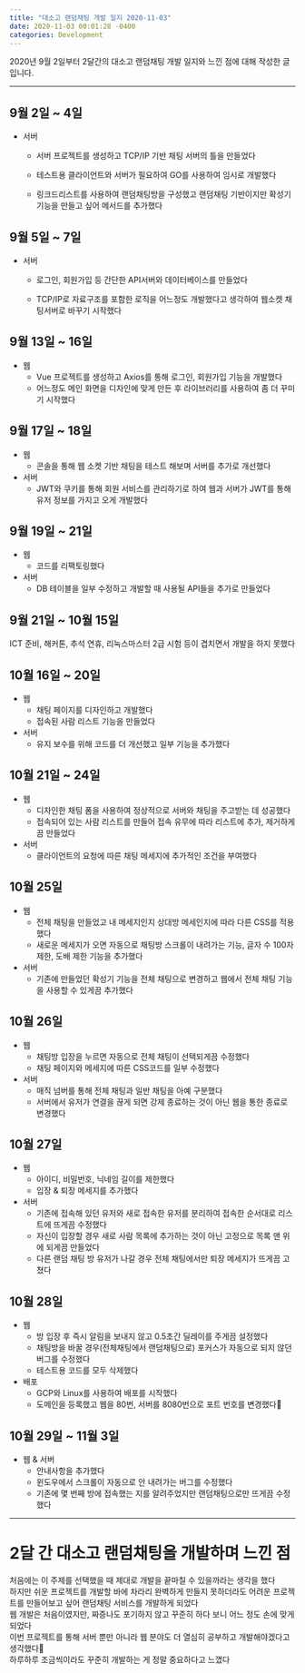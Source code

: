 ```yaml
---
title: "대소고 랜덤채팅 개발 일지 2020-11-03"
date: 2020-11-03 00:01:28 -0400
categories: Development
---
```


2020년 9월 2일부터 2달간의 대소고 랜덤채팅 개발 일지와 느낀 점에 대해 작성한 글입니다.
<hr>

## 9월 2일 ~ 4일
- 서버
	- 서버 프로젝트를 생성하고 TCP/IP 기반 채팅 서버의 틀을 만들었다

	- 테스트용 클라이언트와 서버가 필요하여 GO를 사용하여 임시로 개발했다

	- 링크드리스트를 사용하여 랜덤채팅방을 구성했고 랜덤채팅 기반이지만 확성기 기능을 만들고 싶어 메서드를 추가했다

## 9월 5일 ~ 7일
- 서버
	- 로그인, 회원가입 등 간단한 API서버와 데이터베이스를 만들었다

	- TCP/IP로 자료구조를 포함한 로직을 어느정도 개발했다고 생각하여 웹소켓 채팅서버로 바꾸기 시작했다

## 9월 13일 ~ 16일
- 웹
	- Vue 프로젝트를 생성하고 Axios를 통해 로그인, 회원가입 기능을 개발했다
	- 어느정도 메인 화면을 디자인에 맞게 만든 후 라이브러리를 사용하여 좀 더 꾸미기 시작했다

## 9월 17일 ~ 18일 
- 웹
	- 콘솔을 통해 웹 소켓 기반 채팅을 테스트 해보며 서버를 추가로 개선했다
- 서버
	- JWT와 쿠키를 통해 회원 서비스를 관리하기로 하여 웹과 서버가 JWT를 통해 유저 정보를 가지고 오게 개발했다

## 9월 19일 ~ 21일
- 웹
	- 코드를 리팩토링했다 
- 서버
	- DB 테이블을 일부 수정하고 개발할 때 사용될 API들을 추가로 만들었다

## 9월 21일 ~ 10월 15일 
ICT 준비, 해커톤, 추석 연휴, 리눅스마스터 2급 시험 등이 겹치면서 개발을 하지 못했다

## 10월 16일 ~ 20일
- 웹 
	- 채팅 페이지를 디자인하고 개발했다
	- 접속된 사람 리스트 기능을 만들었다
- 서버 
	- 유지 보수를 위해 코드를 더 개선했고 일부 기능을 추가했다
## 10월 21일 ~ 24일
- 웹 
	- 디자인한 채팅 폼을 사용하여 정상적으로 서버와 채팅을 주고받는 데 성공했다
	- 접속되어 있는 사람 리스트를 만들어 접속 유무에 따라 리스트에 추가, 제거하게끔 만들었다
- 서버
	- 클라이언트의 요청에 따른 채팅 메세지에 추가적인 조건을 부여했다

## 10월 25일 
- 웹
	- 전체 채팅을 만들었고 내 메세지인지 상대방 메세인지에 따라 다른 CSS를 적용했다
	- 새로운 메세지가 오면 자동으로 채팅방 스크롤이 내려가는 기능, 글자 수 100자 제한, 도배 제한 기능을 추가했다 
- 서버
	- 기존에 만들었던 확성기 기능을 전체 채팅으로 변경하고 웹에서 전체 채팅 기능을 사용할 수 있게끔 추가했다

## 10월 26일
- 웹
	- 채팅방 입장을 누르면 자동으로 전체 채팅이 선택되게끔 수정했다
	- 채팅 페이지와 메세지에 따른 CSS코드를 일부 수정했다
- 서버
	- 매직 넘버를 통해 전체 채팅과 일반 채팅을 아예 구분했다
	- 서버에서 유저가 연결을 끊게 되면 강제 종료하는 것이 아닌 웹을 통한 종료로 변경했다

## 10월 27일 
- 웹 
	- 아이디, 비밀번호, 닉네임 길이를 제한했다
	- 입장 & 퇴장 메세지를 추가했다
- 서버 
	- 기존에 접속해 있던 유저와 새로 접속한 유저를 분리하여 접속한 순서대로 리스트에 뜨게끔 수정했다 
	- 자신이 입장할 경우 새로 사람 목록에 추가하는 것이 아닌 고정으로 목록 맨 위에 되게끔 만들었다
	- 다른 랜덤 채팅 방 유저가 나갈 경우 전체 채팅에서만 퇴장 메세지가 뜨게끔 고쳤다

## 10월 28일 
- 웹
	- 방 입장 후 즉시 알림을 보내지 않고 0.5초간 딜레이를 주게끔 설정했다
	- 채팅방을 바꿀 경우(전체채팅에서 랜덤채팅으로) 포커스가 자동으로 되지 않던 버그를 수정했다
	- 테스트용 코드를 모두 삭제했다 
- 배포 
	- GCP와 Linux를 사용하여 배포를 시작했다
	- 도메인을 등록했고 웹을 80번, 서버를 8080번으로 포트 번호를 변경했다

## 10월 29일 ~ 11월 3일
- 웹 & 서버
	- 안내사항을 추가했다
	- 윈도우에서 스크롤이 자동으로 안 내려가는 버그를 수정했다
	- 기존에 몇 번째 방에 접속했는 지를 알려주었지만 랜덤채팅으로만 뜨게끔 수정했다
<hr>

# 2달 간 대소고 랜덤채팅을 개발하며 느낀 점 
처음에는 이 주제를 선택했을 때 제대로 개발을 끝마칠 수 있을까라는 생각을 했다
<br> 
하지만 쉬운 프로젝트를 개발할 바에 차라리 완벽하게 만들지 못하더라도 어려운 프로젝트를 만들어보고 싶어 랜덤채팅 서비스를 개발하게 되었다
<br>
웹 개발은 처음이였지만, 짜증나도 포기하지 않고 꾸준히 하다 보니 어느 정도 손에 맞게 되었다
<br>
이번 프로젝트를 통해 서버 뿐만 아니라 웹 분야도 더 열심히 공부하고 개발해야겠다고 생각했다
<br>
하루하루 조금씩이라도 꾸준히 개발하는 게 정말 중요하다고 느꼈다





